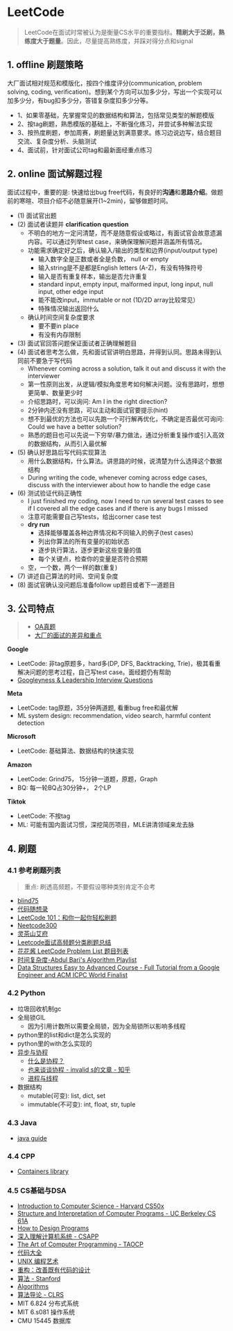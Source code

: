 # LeetCode

> LeetCode在面试时常被认为是衡量CS水平的重要指标。**精刷大于泛刷，熟练度大于题量**。因此，尽量提高熟练度，并踩对得分点和signal

## 1. offline 刷题策略

大厂面试相对规范和模版化，按四个维度评分(communication, problem solving, coding, verification)。想到某个方向可以加多少分，写出一个实现可以加多少分，有bug扣多少分，答错复杂度扣多少分等。

- 1、如果零基础，先掌握常见的数据结构和算法，包括常见类型的解题模版
- 2、按tag刷题，熟悉模版的基础上，不断强化练习，并尝试多种解法实现
- 3、按热度刷题，参加周赛，刷题量达到满意要求。练习边说边写，结合题目交流、复杂度分析、头脑测试
- 4、面试前，针对面试公司tag和最新面经重点练习

## 2. online 面试解题过程

面试过程中，重要的是: 快速给出bug free代码，有良好的**沟通**和**思路介绍**。做题前的寒暄、项目介绍不必随意展开(1~2min)，留够做题时间。

- (1) 面试官出题
- (2) 面试者读题并 **clarification question**
  - 不明白的地方一定问清楚，而不是随意假设或略过，有面试官会故意遗漏内容。可以通过列举test case，来确保理解问题并涵盖所有情况。
  - 功能需求确定好之后，确认输入/输出的类型和边界(input/output type)
    - 输入数字全是正数或者全是负数， null or empty
    - 输入string是不是都是English letters (A-Z)，有没有特殊符号
    - 输入是否有重复样本，输出是否允许重复
    - standard input, empty input, malformed input, long input, null input, other edge input
    - 能不能改input，immutable or not (1D/2D array比较常见）
    - 特殊情况输出返回什么
  - 确认时间空间复杂度要求
    - 要不要in place
    - 有没有内存限制
- (3) 面试官回答问题保证面试者正确理解题目
- (4) 面试者思考怎么做，先和面试官讲明白思路，并得到认同。思路未得到认同前不要急于写代码
  - Whenever coming across a solution, talk it out and discuss it with the interviewer
  - 第一性原则出发，从逻辑/模拟角度思考如何解决问题。没有思路时，想想更简单、数量更少时
  - 介绍思路时，可以询问: Am I in the right direction?
  - 2分钟内还没有思路，可以主动和面试官要提示(hint)  
  - 想不到最优的方法也可以先跑一个可行解再优化，不确定是否最优可询问: Could we have a better solution?
  - 熟悉的题目也可以先说一下穷举/暴力做法，通过分析重复操作或引入高效的数据结构，从而引入最优解
- (5) 确认好思路后写代码实现算法
  - 用什么数据结构，什么算法。讲思路的时候，说清楚为什么选择这个数据结构
  - During writing the code, whenever coming across edge cases, discuss with the interviewer about how to handle the edge case
- (6) 测试验证代码正确性
  - I just finished my coding, now I need to run several test cases to see if I covered all the edge cases and if there is any bugs I missed
  - 注意可能需要自己写tests，给出corner case test
  - **dry run**
    - 选择能够覆盖各种边界情况和不同输入的例子(test cases)
    - 列出你算法的所有变量的初始状态
    - 逐步执行算法，逐步更新这些变量的值
    - 每个关键点，检查你的变量是否符合预期
  - 空，一个数，两个一样的数(重复)
- (7) 讲述自己算法的时间、空间复杂度
- (8) 面试官确认没问题后准备follow up题目或者下一道题目

## 3. 公司特点

> - [OA真题](https://github.com/perixtar/2024-Tech-OA)
> - [大厂的面试的差异和重点](https://www.1point3acres.com/bbs/thread-1021931-1-1.html)

**Google**

- LeetCode: 非tag原题多，hard多(DP, DFS, Backtracking, Trie)，极其看重解决问题的思考过程，自己写test case。面经题仍有帮助
- [Googleyness & Leadership Interview Questions](https://igotanoffer.com/blogs/tech/googleyness-leadership-interview-questions#googleyness)

**Meta**

- LeetCode: tag原题，35分钟两道题, 看重bug free和最优解
- ML system design: recommendation, video search, harmful content detection

**Microsoft**

- LeetCode: 基础算法、数据结构的快速实现

**Amazon**

- LeetCode: Grind75， 15分钟一道题，原题，Graph
- BQ: 每一轮BQ占30分钟+， 2个LP

**Tiktok**

- LeetCode: 不按tag
- ML: 可能有国内面试习惯，深挖简历项目，MLE讲清领域来龙去脉

## 4. 刷题

### 4.1 参考刷题列表

> 重点: 刷透高频题，不要假设哪种类别肯定不会考

- [blind75](https://leetcode.com/list/xi4ci4ig/)
- [代码随想录](https://programmercarl.com/)
- [LeetCode 101：和你一起你轻松刷题](https://github.com/changgyhub/leetcode_101/)
- [Neetcode300](https://neetcode.io/practice)
- [灵茶山艾府](https://github.com/EndlessCheng)
- [Leetcode面试高频题分类刷题总结](https://zhuanlan.zhihu.com/p/349940945)
- [花花酱 LeetCode Problem List 题目列表](https://zxi.mytechroad.com/blog/leetcode-problem-categories/)
- [时间复杂度-Abdul Bari's Algorithm Playlist](https://www.youtube.com/playlist?list=PLDN4rrl48XKpZkf03iYFl-O29szjTrs_O)
- [Data Structures Easy to Advanced Course - Full Tutorial from a Google Engineer and ACM ICPC World Finalist](https://www.youtube.com/playlist?list=PLDV1Zeh2NRsB6SWUrDFW2RmDotAfPbeHu)

### 4.2 Python

- 垃圾回收机制gc
- 全局锁GIL
  - 因为引用计数所以需要全局锁，因为全局锁所以影响多线程
- python里的list和dict是怎么实现的
- python里的with怎么实现的
- [异步与协程](https://zhuanlan.zhihu.com/p/25228075)
  - [什么是协程？](https://zhuanlan.zhihu.com/p/172471249)
  - [也来谈谈协程 - invalid s的文章 - 知乎](https://zhuanlan.zhihu.com/p/147608872)
  - [进程与线程](https://zhuanlan.zhihu.com/p/46368084)
- 数据结构
  - mutable(可变): list, dict, set
  - immutable(不可变): int, float, str, tuple

### 4.3 Java

- [java guide](https://javaguide.cn/home.html)

### 4.4 CPP

- [Containers library](https://en.cppreference.com/w/cpp/container)

### 4.5 CS基础与DSA

- [Introduction to Computer Science - Harvard CS50x](https://cs50.harvard.edu/x/)
- [Structure and Interpretation of Computer Programs - UC Berkeley CS 61A](https://cs61a.org/)
- [How to Design Programs](https://book.douban.com/subject/30175977/)
- [深入理解计算机系统 - CSAPP](https://book.douban.com/subject/5333562/)
- [The Art of Computer Programming - TAOCP](https://www-cs-faculty.stanford.edu/~knuth/taocp.html)
- [代码大全](https://book.douban.com/subject/1477390/)
- [UNIX 编程艺术](https://book.douban.com/subject/11609943/)
- [重构：改善既有代码的设计](https://book.douban.com/subject/4262627/)
- [算法 - Stanford](https://www.coursera.org/specializations/algorithms)
- [Algorithms](https://book.douban.com/subject/1996256/)
- [算法导论 - CLRS](https://book.douban.com/subject/20432061/)
- MIT 6.824 分布式系统
- MIT 6.s081 操作系统
- CMU 15445 数据库

